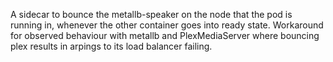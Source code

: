 A sidecar to bounce the metallb-speaker on the node that the pod is running in, whenever the other container goes into ready state.
Workaround for observed behaviour with metallb and PlexMediaServer where bouncing plex results in arpings to its load balancer failing.
